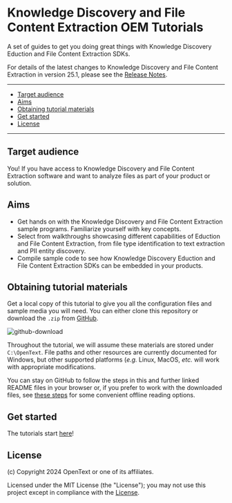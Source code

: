 # Knowledge Discovery and File Content Extraction OEM Tutorials

A set of guides to get you doing great things with Knowledge Discovery Eduction and File Content Extraction SDKs.

For details of the latest changes to Knowledge Discovery and File Content Extraction in version 25.1, please see the [Release Notes](https://www.microfocus.com/documentation/idol/knowledge-discovery-25.1/IDOLReleaseNotes_25.1_Documentation/oem/index.html).

---

- [Target audience](#target-audience)
- [Aims](#aims)
- [Obtaining tutorial materials](#obtaining-tutorial-materials)
- [Get started](#get-started)
- [License](#license)

---

## Target audience

You! If you have access to Knowledge Discovery and File Content Extraction software and want to analyze files as part of your product or solution.

## Aims

- Get hands on with the Knowledge Discovery and File Content Extraction sample programs.  Familiarize yourself with key concepts.
- Select from walkthroughs showcasing different capabilities of Eduction and File Content Extraction, from file type identification to text extraction and PII entity discovery.
- Compile sample code to see how Knowledge Discovery Eduction and File Content Extraction SDKs can be embedded in your products.

## Obtaining tutorial materials

Get a local copy of this tutorial to give you all the configuration files and sample media you will need.  You can either clone this repository or download the `.zip` from [GitHub](https://github.com/opentext-idol/idol-oem-tutorials).

![github-download](./figs/github-download.png)

Throughout the tutorial, we will assume these materials are stored under `C:\OpenText`.  File paths and other resources are currently documented for Windows, but other supported platforms (*e.g.* Linux, MacOS, *etc.*  will work with appropriate modifications.

You can stay on GitHub to follow the steps in this and further linked README files in your browser or, if you prefer to work with the downloaded files, see [these steps](./appendix/markdown_reader.md) for some convenient offline reading options.

## Get started

The tutorials start [here](./tutorials/README.md)!

## License

(c) Copyright 2024 OpenText or one of its affiliates.

Licensed under the MIT License (the "License"); you may not use this project except in compliance with the [License](./LICENSE.md).
